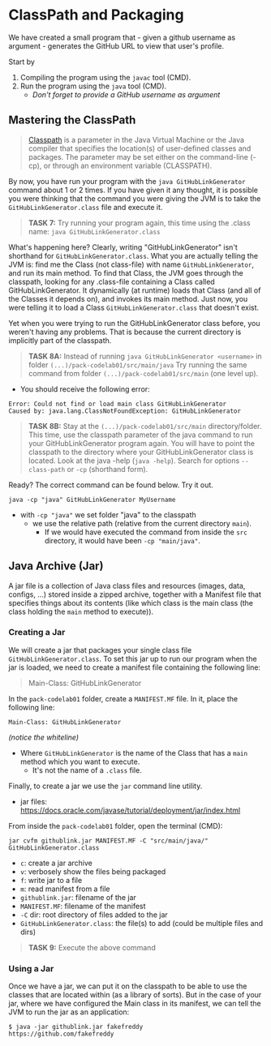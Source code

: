 # ClassPath and Packaging 

We have created a small program that - given a github username as argument - generates the GitHub URL to view that user's profile.

Start by
1. Compiling the program using the `javac` tool (CMD).
2. Run the program using the `java` tool (CMD).
    - *Don't forget to provide a GitHub username as argument* 

## Mastering the ClassPath

> [Classpath][] is a parameter in the Java Virtual Machine or the Java compiler that specifies the location(s) of user-defined classes and packages. The parameter may be set either on the command-line (-cp), or through an environment variable (CLASSPATH).

[Classpath]: https://docs.oracle.com/javase/tutorial/essential/environment/paths.html

By now, you have run your program with the ```java GitHubLinkGenerator``` command about 1 or 2 times. 
If you have given it any thought, it is possible you were thinking that the command you were giving the JVM is to 
take the ```GitHubLinkGenerator.class``` file and execute it.
  
> **TASK 7:** Try running your program again, this time using the .class name:
> ```java GitHubLinkGenerator.class```

What's happening here? Clearly, writing "GitHubLinkGenerator" isn't shorthand for ```GitHubLinkGenerator.class```. 
What you are actually telling the JVM is: find me the Class (not class-file) with name ```GitHubLinkGenerator```, and run its main method. 
To find that Class, the JVM goes through the classpath, looking for any .class-file containing a Class called GitHubLinkGenerator. 
It dynamically (at runtime) loads that Class (and all of the Classes it depends on), and invokes its main method. 
Just now, you were telling it to load a Class ```GitHubLinkGenerator.class``` that doesn't exist.

Yet when you were trying to run the GitHubLinkGenerator class before, you weren't having any problems. 
That is because the current directory is implicitly part of the classpath.

> **TASK 8A:** Instead of running `java GitHubLinkGenerator <username>` in folder `(...)/pack-codelab01/src/main/java` 
Try running the same command from folder `(...)/pack-codelab01/src/main` (one level up).
- You should receive the following error:
```
Error: Could not find or load main class GitHubLinkGenerator
Caused by: java.lang.ClassNotFoundException: GitHubLinkGenerator
```

> **TASK 8B:** Stay at the `(...)/pack-codelab01/src/main` directory/folder. 
This time, use the classpath parameter of the java command to run your GitHubLinkGenerator program again. 
You will have to point the classpath to the directory where your GitHubLinkGenerator class is located. 
Look at the java -help (`java -help`). Search for options `--class-path` or `-cp` (shorthand form).

Ready? The correct command can be found below. Try it out.
```
java -cp "java" GitHubLinkGenerator MyUsername
```
- with `-cp "java"` we set folder "java" to the classpath
    - we use the relative path (relative from the current directory `main`).
        - If we would have executed the command from inside the `src` directory, it would have been `-cp "main/java"`.

## Java Archive (Jar)

A jar file is a collection of Java class files and resources (images, data, configs, ...) stored inside a zipped archive, 
together with a Manifest file that specifies things about its contents (like which class is the main class (the class holding the `main` method to execute)).

### Creating a Jar

We will create a jar that packages your single class file ```GitHubLinkGenerator.class```. 
To set this jar up to run our program when the jar is loaded, we need to create a manifest file containing the following line:

> Main-Class: GitHubLinkGenerator

In the `pack-codelab01` folder, create a `MANIFEST.MF` file.
In it, place the following line:
```
Main-Class: GitHubLinkGenerator

```
_(notice the whiteline)_

- Where `GitHubLinkGenerator` is the name of the Class that has a `main` method which you want to execute.
    - It's not the name of a `.class` file.

Finally, to create a jar we use the `jar` command line utility.
- jar files: https://docs.oracle.com/javase/tutorial/deployment/jar/index.html

From inside the `pack-codelab01` folder, open the terminal (CMD):
```
jar cvfm githublink.jar MANIFEST.MF -C "src/main/java/" GitHubLinkGenerator.class
```
- `c`: create a jar archive
- `v`: verbosely show the files being packaged
- `f`: write jar to a file
- `m`: read manifest from a file
- `githublink.jar`: filename of the jar
- `MANIFEST.MF`: filename of the manifest
- `-C` dir: root directory of files added to the jar
- `GitHubLinkGenerator.class`: the file(s) to add (could be multiple files and dirs) 

> **TASK 9:** Execute the above command

### Using a Jar

Once we have a jar, we can put it on the classpath to be able to use the classes that are located within (as a library of sorts). 
But in the case of your jar, where we have configured the Main class in its manifest, we can tell the JVM to run the jar as an application:
 
```
$ java -jar githublink.jar fakefreddy
https://github.com/fakefreddy
```
